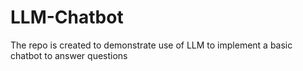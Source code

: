 # LLM-Chatbot
The repo is created to demonstrate use of LLM to implement a basic chatbot to answer questions
